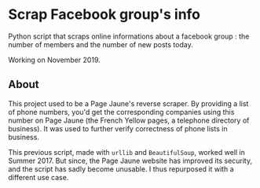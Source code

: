 # Scrap Facebook group's info
Python script that scraps online informations about a facebook group : the number of members and the number of new posts today. 

Working on November 2019.

## About 

This project used to be a Page Jaune's reverse scraper. By providing a list of phone numbers, you'd get the corresponding companies using this number on Page Jaune (the French Yellow pages, a telephone directory of business). It was used to further verify correctness of phone lists in business. 

This previous script, made with `urllib` and `BeautifulSoup`, worked well in Summer 2017. But since, the Page Jaune website has improved its security, and the script has sadly become unusable. I thus repurposed it with a different use case. 
